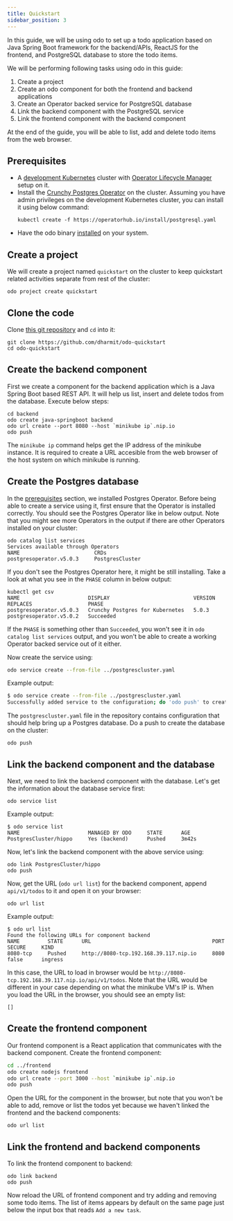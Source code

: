 ```yaml
---
title: Quickstart
sidebar_position: 3
---
```


In this guide, we will be using odo to set up a todo application based on Java Spring Boot framework for the backend/APIs, ReactJS for the frontend, and PostgreSQL database to store the todo items.

We will be performing following tasks using odo in this guide:
1. Create a project
2. Create an odo component for both the frontend and backend applications
3. Create an Operator backed service for PostgreSQL database
4. Link the backend component with the PostgreSQL service
5. Link the frontend component with the backend component

At the end of the guide, you will be able to list, add and delete todo items from the web browser.

## Prerequisites

* A [development Kubernetes](./cluster-setup/kubernetes.md) cluster with [Operator Lifecycle Manager](./cluster-setup/kubernetes#installing-the-operator-lifecycle-manager-olm) setup on it.
* Install the [Crunchy Postgres Operator](https://operatorhub.io/operator/postgresql) on the cluster. Assuming you have admin privileges on the development Kubernetes cluster, you can install it using below command:
  ```shell
  kubectl create -f https://operatorhub.io/install/postgresql.yaml
  ```   
* Have the odo binary [installed](./installation.md) on your system.

## Create a project

We will create a project named `quickstart` on the cluster to keep quickstart related activities separate from rest of the cluster:
```shell
odo project create quickstart
```

## Clone the code

Clone [this git repository](https://github.com/dharmit/odo-quickstart/) and `cd` into it:
```shell
git clone https://github.com/dharmit/odo-quickstart
cd odo-quickstart
```

## Create the backend component

First we create a component for the backend application which is a Java Spring Boot based REST API. It will help us list, insert and delete todos from the database. Execute below steps:

```shell
cd backend
odo create java-springboot backend
odo url create --port 8080 --host `minikube ip`.nip.io
odo push
```

The `minikube ip` command helps get the IP address of the minikube instance. It is required to create a URL accesible from the web browser of the host system on which minikube is running.

## Create the Postgres database

In the [prerequisites](#prerequisites) section, we installed Postgres Operator. Before being able to create a service using it, first ensure that the Operator is installed correctly. You should see the Postgres Operator like in below output. Note that you might see more Operators in the output if there are other Operators installed on your cluster: 
```shell
odo catalog list services
Services available through Operators
NAME                        CRDs
postgresoperator.v5.0.3     PostgresCluster
```

If you don't see the Postgres Operator here, it might be still installing. Take a look at what you see in the `PHASE` column in below output:
```shell
kubectl get csv                         
NAME                      DISPLAY                           VERSION   REPLACES                  PHASE
postgresoperator.v5.0.3   Crunchy Postgres for Kubernetes   5.0.3     postgresoperator.v5.0.2   Succeeded
```

If the `PHASE` is something other than `Succeeded`, you won't see it in `odo catalog list services` output, and you won't be able to create a working Operator backed service out of it either.

Now create the service using:


```sh
odo service create --from-file ../postgrescluster.yaml
```

Example output:
```sh
$ odo service create --from-file ../postgrescluster.yaml
Successfully added service to the configuration; do 'odo push' to create service on the cluster
````

The `postgrescluster.yaml` file in the repository contains configuration that should help bring up a Postgres database. Do a push to create the database on the cluster:
```shell
odo push
```

## Link the backend component and the database

Next, we need to link the backend component with the database. Let's get the information about the database service first:

```shell
odo service list
```
Example output:
```shell
$ odo service list
NAME                      MANAGED BY ODO     STATE      AGE
PostgresCluster/hippo     Yes (backend)      Pushed     3m42s
```

Now, let's link the backend component with the above service using:
```shell
odo link PostgresCluster/hippo
odo push
```
Now, get the URL (`odo url list`) for the backend component, append `api/v1/todos` to it and open it on your browser:
```shell
odo url list
```

Example output:
```shell
$ odo url list
Found the following URLs for component backend
NAME         STATE      URL                                       PORT     SECURE     KIND
8080-tcp     Pushed     http://8080-tcp.192.168.39.117.nip.io     8080     false      ingress
```
In this case, the URL to load in browser would be `http://8080-tcp.192.168.39.117.nip.io/api/v1/todos`. Note that the URL would be different in your case depending on what the minikube VM's IP is. When you load the URL in the browser, you should see an empty list:
```shell
[]
```

## Create the frontend component

Our frontend component is a React application that communicates with the backend component. Create the frontend component:

```sh
cd ../frontend
odo create nodejs frontend
odo url create --port 3000 --host `minikube ip`.nip.io
odo push
```

Open the URL for the component in the browser, but note that you won't be able to add, remove or list the todos yet because we haven't linked the frontend and the backend components:
```shell
odo url list
```

## Link the frontend and backend components

To link the frontend component to backend:

```shell
odo link backend
odo push
```

Now reload the URL of frontend component and try adding and removing some todo items. The list of items appears by default on the same page just below the input box that reads `Add a new task`.